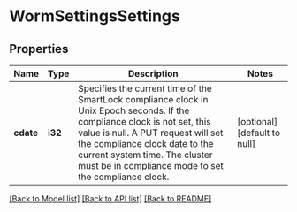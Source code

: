 # WormSettingsSettings

## Properties
Name | Type | Description | Notes
------------ | ------------- | ------------- | -------------
**cdate** | **i32** | Specifies the current time of the SmartLock compliance clock in Unix Epoch seconds. If the compliance clock is not set, this value is null. A PUT request will set the compliance clock date to the current system time. The cluster must be in compliance mode to set the compliance clock. | [optional] [default to null]

[[Back to Model list]](../README.md#documentation-for-models) [[Back to API list]](../README.md#documentation-for-api-endpoints) [[Back to README]](../README.md)



